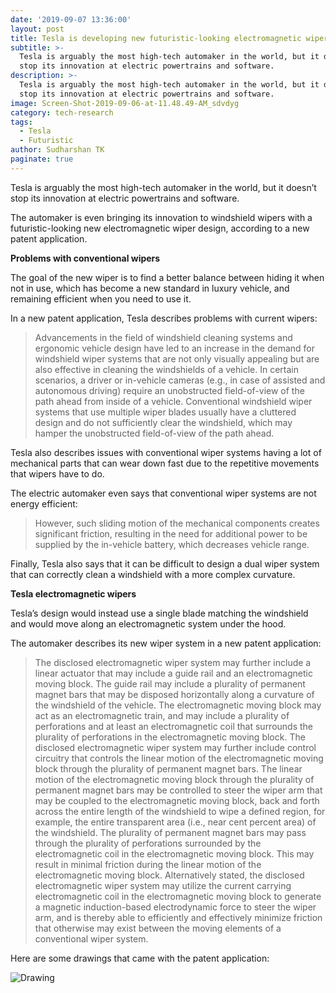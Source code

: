 ```yaml
---
date: '2019-09-07 13:36:00'
layout: post
title: Tesla is developing new futuristic-looking electromagnetic wipers
subtitle: >-
  Tesla is arguably the most high-tech automaker in the world, but it doesn’t
  stop its innovation at electric powertrains and software.
description: >-
  Tesla is arguably the most high-tech automaker in the world, but it doesn’t
  stop its innovation at electric powertrains and software.
image: Screen-Shot-2019-09-06-at-11.48.49-AM_sdvdyg
category: tech-research
tags:
  - Tesla
  - Futuristic
author: Sudharshan TK
paginate: true
---
```

Tesla is arguably the most high-tech automaker in the world, but it doesn’t stop its innovation at electric powertrains and software.

The automaker is even bringing its innovation to windshield wipers with a futuristic-looking new electromagnetic wiper design, according to a new patent application.

**Problems with conventional wipers**

The goal of the new wiper is to find a better balance between hiding it when not in use, which has become a new standard in luxury vehicle, and remaining efficient when you need to use it.

In a new patent application, Tesla describes problems with current wipers:

> Advancements in the field of windshield cleaning systems and ergonomic vehicle design have led to an increase in the demand for windshield wiper systems that are not only visually appealing but are also effective in cleaning the windshields of a vehicle. In certain scenarios, a driver or in-vehicle cameras (e.g., in case of assisted and autonomous driving) require an unobstructed field-of-view of the path ahead from inside of a vehicle. Conventional windshield wiper systems that use multiple wiper blades usually have a cluttered design and do not sufficiently clear the windshield, which may hamper the unobstructed field-of-view of the path ahead.

Tesla also describes issues with conventional wiper systems having a lot of mechanical parts that can wear down fast due to the repetitive movements that wipers have to do.

The electric automaker even says that conventional wiper systems are not energy efficient:

> However, such sliding motion of the mechanical components creates significant friction, resulting in the need for additional power to be supplied by the in-vehicle battery, which decreases vehicle range.

Finally, Tesla also says that it can be difficult to design a dual wiper system that can correctly clean a windshield with a more complex curvature.

**Tesla electromagnetic wipers**

Tesla’s design would instead use a single blade matching the windshield and would move along an electromagnetic system under the hood.

The automaker describes its new wiper system in a new patent application:

> The disclosed electromagnetic wiper system may further include a linear actuator that may include a guide rail and an electromagnetic moving block. The guide rail may include a plurality of permanent magnet bars that may be disposed horizontally along a curvature of the windshield of the vehicle. The electromagnetic moving block may act as an electromagnetic train, and may include a plurality of perforations and at least an electromagnetic coil that surrounds the plurality of perforations in the electromagnetic moving block. The disclosed electromagnetic wiper system may further include control circuitry that controls the linear motion of the electromagnetic moving block through the plurality of permanent magnet bars. The linear motion of the electromagnetic moving block through the plurality of permanent magnet bars may be controlled to steer the wiper arm that may be coupled to the electromagnetic moving block, back and forth across the entire length of the windshield to wipe a defined region, for example, the entire transparent area (i.e., near cent percent area) of the windshield. The plurality of permanent magnet bars may pass through the plurality of perforations surrounded by the electromagnetic coil in the electromagnetic moving block. This may result in minimal friction during the linear motion of the electromagnetic moving block. Alternatively stated, the disclosed electromagnetic wiper system may utilize the current carrying electromagnetic coil in the electromagnetic moving block to generate a magnetic induction-based electrodynamic force to steer the wiper arm, and is thereby able to efficiently and effectively minimize friction that otherwise may exist between the moving elements of a conventional wiper system.

Here are some drawings that came with the patent application:

![Drawing](https://res.cloudinary.com/read-write-tech/image/upload/v1567865996/Screen-Shot-2019-09-06-at-12.01.35-PM_v3eigz.jpg "Patent")
